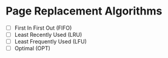 # Page Replacement Algorithms
- [ ] First In First Out (FIFO)
- [ ] Least Recently Used (LRU)
- [ ] Least Frequently Used (LFU)
- [ ] Optimal (OPT)